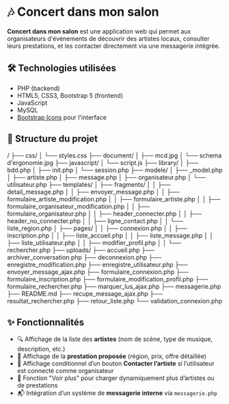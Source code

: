 # 🎶 Concert dans mon salon

**Concert dans mon salon** est une application web qui permet aux organisateurs d'événements de découvrir des artistes locaux, consulter leurs prestations, et les contacter directement via une messagerie intégrée.

## 🛠️ Technologies utilisées

- PHP (backend)
- HTML5, CSS3, Bootstrap 5 (frontend)
- JavaScript
- MySQL 
- [Bootstrap Icons](https://icons.getbootstrap.com/) pour l'interface

## 📁 Structure du projet

/
├── css/
│ └── styles.css
├── document/
│ ├── mcd.jpg
│ └── schema d'ergonomie.jpg
├── javascript/
│ └── script.js
├── library/
│ ├── bdd.php
│ ├── init.php
│ └── session.php
├── modele/
│ ├── _model.php
│ ├── artiste.php
│ ├── message.php
│ ├── organisateur.php
│ └── utilisateur.php
├── templates/
│ ├── fragments/
│ │ ├── detail_message.php
│ │ ├── envoyer_message.php
│ │ ├── formulaire_artiste_modification.php
│ │ ├── formulaire_artiste.php
│ │ ├── formulaire_organisateur_modification.php
│ │ ├── formulaire_organisateur.php
│ │ ├── header_connecter.php
│ │ ├── header_no_connecter.php
│ │ ├── ligne_contact.php
│ │ └── liste_region.php
│ ├── pages/
│ │ ├── connexion.php
│ │ ├── inscription.php
│ │ ├── liste_accueil.php
│ │ ├── liste_message.php
│ │ ├── liste_utilisateur.php
│ │ ├── modifier_profil.php
│ │ └── rechercher.php
├── uploads/
├── accueil.php
├── archiver_conversation.php
├── deconnexion.php
├── enregistre_modification.php
├── enregistre_utilisateur.php
├── envoyer_message_ajax.php
├── formulaire_connexion.php
├── formulaire_inscription.php
├── formulaire_modification_profil.php
├── formulaire_rechercher.php
├── marquer_lus_ajax.php
├── messagerie.php
├── README.md
├── recupe_message_ajax.php
├── resultat_rechercher.php
├── retour_liste.php
└── validation_connexion.php


## ✨ Fonctionnalités

- 🔍 Affichage de la liste des **artistes** (nom de scène, type de musique, description, etc.)
- 💼 Affichage de la **prestation proposée** (région, prix, offre détaillée)
- 🧩 Affichage conditionnel d’un bouton **Contacter l’artiste** si l’utilisateur est connecté comme organisateur
- 🔄 Fonction "Voir plus" pour charger dynamiquement plus d’artistes ou de prestations
- 📬 Intégration d’un système de **messagerie interne** via `messagerie.php`

